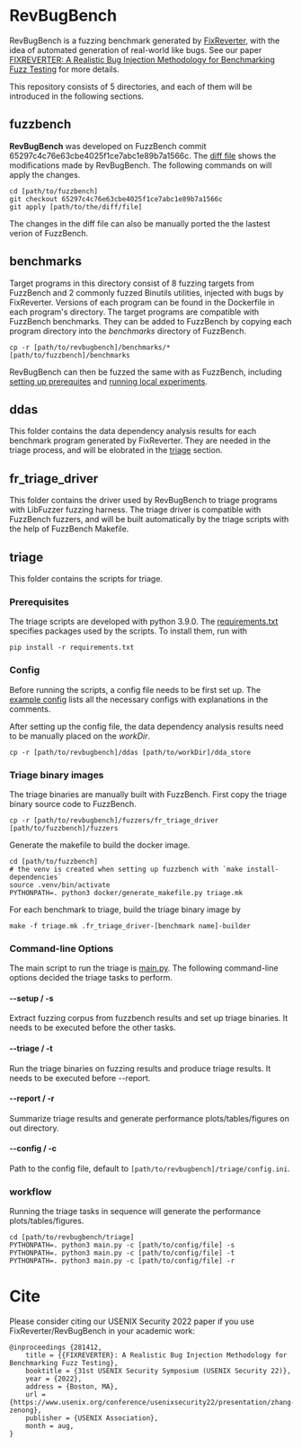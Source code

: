 # RevBugBench
RevBugBench is a fuzzing benchmark generated by [FixReverter](https://github.com/SlaterLatiao/FixReverter),
with the idea of automated generation of real-world like bugs. 
See our paper [FIXREVERTER: A Realistic Bug Injection Methodology for Benchmarking Fuzz Testing](https://www.usenix.org/conference/usenixsecurity22/presentation/zhang-zenong) for more details.

This repository consists of 5 directories, and each of them will be introduced in the following sections.

## fuzzbench
**RevBugBench** was developed on FuzzBench commit 65297c4c76e63cbe4025f1ce7abc1e89b7a1566c. 
The [diff file](/fuzzbench/revbugbench.patch) shows the modifications made by RevBugBench. 
The following commands on will apply the changes.
```
cd [path/to/fuzzbench]
git checkout 65297c4c76e63cbe4025f1ce7abc1e89b7a1566c
git apply [path/to/the/diff/file]
```
The changes in the diff file can also be manually ported the the lastest verion of FuzzBench.

## benchmarks
Target programs in this directory consist of 8 fuzzing targets from FuzzBench and 2 commonly fuzzed Binutils utilities, 
injected with bugs by FixReverter. 
Versions of each program can be found in the Dockerfile in each program's directory. 
The target programs are compatible with FuzzBench benchmarks.
They can be added to FuzzBench by copying each program directory into the _benchmarks_ directory of FuzzBench.
```
cp -r [path/to/revbugbench]/benchmarks/* [path/to/fuzzbench]/benchmarks
```
RevBugBench can then be fuzzed the same with as FuzzBench, including 
[setting up prerequites](https://google.github.io/fuzzbench/getting-started/prerequisites/) and 
[running local experiments](https://google.github.io/fuzzbench/running-a-local-experiment).

## ddas
This folder contains the data dependency analysis results for each benchmark program generated by FixReverter.
They are needed in the triage process, and will be elobrated in the [triage](##triage) section.

## fr_triage_driver
This folder contains the driver used by RevBugBench to triage programs with LibFuzzer fuzzing harness.
The triage driver is compatible with FuzzBench fuzzers, and will be built automatically by the triage scripts with the help of FuzzBench Makefile.


## triage
This folder contains the scripts for triage.

### Prerequisites
The triage scripts are developed with python 3.9.0. The [requirements.txt](/triage/requirements.txt) specifies packages used by the scripts. To install them, run with
```
pip install -r requirements.txt
```
### Config
Before running the scripts, a config file needs to be first set up.
The [example config](/triage/config.ini) lists all the necessary configs with explanations in the comments.

After setting up the config file, the data dependency analysis results need to be manually placed on the _workDir_.

```
cp -r [path/to/revbugbench]/ddas [path/to/workDir]/dda_store
```
### Triage binary images
The triage binaries are manually built with FuzzBench. First copy the triage binary source code to FuzzBench.
```
cp -r [path/to/revbugbench]/fuzzers/fr_triage_driver [path/to/fuzzbench]/fuzzers
```
Generate the makefile to build the docker image.
```
cd [path/to/fuzzbench]
# the venv is created when setting up fuzzbench with `make install-dependencies`
source .venv/bin/activate
PYTHONPATH=. python3 docker/generate_makefile.py triage.mk
```
For each benchmark to triage, build the triage binary image by
```
make -f triage.mk .fr_triage_driver-[benchmark name]-builder
```

### Command-line Options
The main script to run the triage is [main.py](/triage/main.py).
The following command-line options decided the triage tasks to perform.
#### --setup / -s
Extract fuzzing corpus from fuzzbench results and set up triage binaries.
It needs to be executed before the other tasks.
#### --triage / -t
Run the triage binaries on fuzzing results and produce triage results.
It needs to be executed before --report.
#### --report / -r
Summarize triage results and generate performance plots/tables/figures on out directory.
#### --config / -c
Path to the config file, default to `[path/to/revbugbench]/triage/config.ini`.

### workflow
Running the triage tasks in sequence will generate the performance plots/tables/figures.
```
cd [path/to/revbugbench/triage]
PYTHONPATH=. python3 main.py -c [path/to/config/file] -s
PYTHONPATH=. python3 main.py -c [path/to/config/file] -t
PYTHONPATH=. python3 main.py -c [path/to/config/file] -r
```

# Cite
Please consider citing our USENIX Security 2022 paper if you use FixReverter/RevBugBench in your academic work:
```
@inproceedings {281412,
	title = {{FIXREVERTER}: A Realistic Bug Injection Methodology for Benchmarking Fuzz Testing},
	booktitle = {31st USENIX Security Symposium (USENIX Security 22)},
	year = {2022},
	address = {Boston, MA},
	url = {https://www.usenix.org/conference/usenixsecurity22/presentation/zhang-zenong},
	publisher = {USENIX Association},
	month = aug,
}
```
